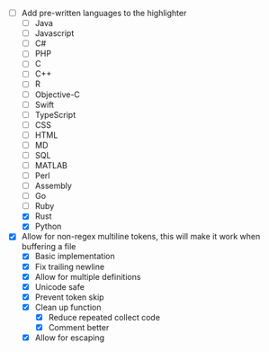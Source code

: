 - [ ] Add pre-written languages to the highlighter
  - [ ] Java
  - [ ] Javascript
  - [ ] C#
  - [ ] PHP
  - [ ] C
  - [ ] C++
  - [ ] R
  - [ ] Objective-C
  - [ ] Swift
  - [ ] TypeScript
  - [ ] CSS
  - [ ] HTML
  - [ ] MD
  - [ ] SQL
  - [ ] MATLAB
  - [ ] Perl
  - [ ] Assembly
  - [ ] Go
  - [ ] Ruby
  - [X] Rust
  - [X] Python
- [X] Allow for non-regex multiline tokens, this will make it work when buffering a file
  - [X] Basic implementation
  - [X] Fix trailing newline
  - [X] Allow for multiple definitions
  - [X] Unicode safe
  - [X] Prevent token skip
  - [X] Clean up function
    - [X] Reduce repeated collect code
    - [X] Comment better
  - [X] Allow for escaping
